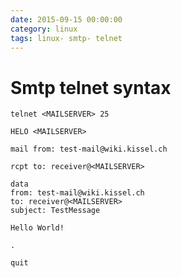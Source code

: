 ```yaml
--- 
date: 2015-09-15 00:00:00
category: linux
tags: linux- smtp- telnet
---
```

# Smtp telnet syntax

    telnet <MAILSERVER> 25

    HELO <MAILSERVER>

    mail from: test-mail@wiki.kissel.ch

    rcpt to: receiver@<MAILSERVER>

    data
    from: test-mail@wiki.kissel.ch
    to: receiver@<MAILSERVER>
    subject: TestMessage
    
    Hello World!
    
    .
    
    quit